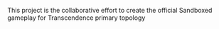 This project is the collaborative effort to create the official Sandboxed gameplay for Transcendence primary topology